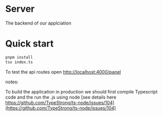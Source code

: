# Server

The backend of our applciation

# Quick start

```bash
pnpm install
tsx index.ts
```

To test the api routes open [http://localhost:4000/panel](http://localhost:4000/panel)

notes:

To build the application in production we should first compile Typescript code
and the run the .js using node
[see details here https://github.com/TypeStrong/ts-node/issues/104](https://github.com/TypeStrong/ts-node/issues/104)
